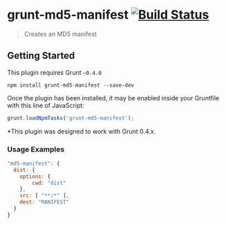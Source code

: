 # grunt-md5-manifest [![Build Status](https://secure.travis-ci.org/gseguin/grunt-md5-manifest.png?branch=master)](http://travis-ci.org/gseguin/grunt-md5-manifest)

> Creates an MD5 manifest

## Getting Started
This plugin requires Grunt `~0.4.0`

```shell
npm install grunt-md5-manifest --save-dev
```

Once the plugin has been installed, it may be enabled inside your Gruntfile with this line of JavaScript:

```js
grunt.loadNpmTasks('grunt-md5-manifest');
```

*This plugin was designed to work with Grunt 0.4.x.

### Usage Examples

```js
"md5-manifest": {
  dist: {
    options: {
        cwd: "dist"
    },
    src: [ "**/*" ],
    dest: "MANIFEST"
  }
}
```